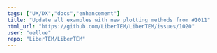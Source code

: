 ```yaml
---
tags: ["UX/DX","docs","enhancement"]
title: "Update all examples with new plotting methods from #1011"
html_url: "https://github.com/LiberTEM/LiberTEM/issues/1020"
user: "uellue"
repo: "LiberTEM/LiberTEM"
---
```


